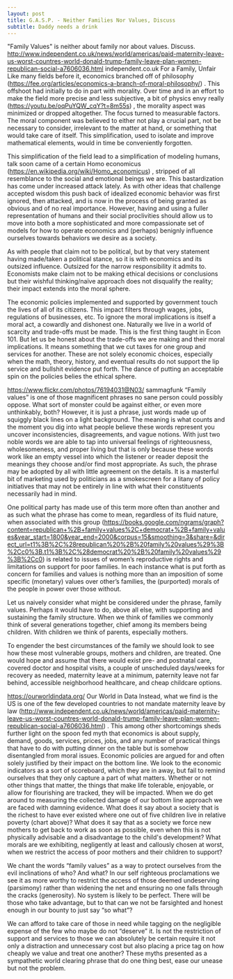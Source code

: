```yaml
---
layout: post
title: G.A.S.P. - Neither Families Nor Values, Discuss
subtitle: Daddy needs a drink
---
```



"Family Values" is neither about family nor about values. Discuss.
http://www.independent.co.uk/news/world/americas/paid-maternity-leave-us-worst-countres-world-donald-trump-family-leave-plan-women-republican-social-a7606036.html
independent.co.uk
For a Family, Unfair
Like many fields before it, economics branched off of philosophy (https://fee.org/articles/economics-a-branch-of-moral-philosophy/) . This offshoot had initially to do in part with morality. Over time and in an effort to make the field more precise and less subjective, a bit of physics envy really (https://youtu.be/oqPuYQW_cqY?t=8m55s) , the morality aspect was minimized or dropped altogether. The focus turned to measurable factors. The moral component was believed to either not play a crucial part, not be necessary to consider, irrelevant to the matter at hand, or something that would take care of itself. This simplification, used to isolate and improve mathematical elements, would in time be conveniently forgotten.

This simplification of the field lead to a simplification of modeling humans, talk soon came of a certain Homo economicus (https://en.wikipedia.org/wiki/Homo_economicus) , stripped of all resemblance to the social and emotional beings we are. This bastardization has come under increased attack lately. As with other ideas that challenge accepted wisdom this push back of idealized economic behavior was first ignored, then attacked, and is now in the process of being granted as obvious and of no real importance. However, having and using a fuller representation of humans and their social proclivities should allow us to move into both a more sophisticated and more compassionate set of models for how to operate economics and (perhaps) benignly influence ourselves towards behaviors we desire as a society.

As with people that claim not to be political, but by that very statement having made/taken a political stance, so it is with economics and its outsized influence. Outsized for the narrow responsibility it admits to. Economists make claim not to be making ethical decisions or conclusions but their wishful thinking/naïve approach does not disqualify the reality; their impact extends into the moral sphere.

The economic policies implemented and supported by government touch the lives of all of its citizens. This impact filters through wages, jobs, regulations of businesses, etc. To ignore the moral implications is itself a moral act, a cowardly and dishonest one. Naturally we live in a world of scarcity and trade-offs must be made. This is the first thing taught in Econ 101. But let us be honest about the trade-offs we are making and their moral implications. It means something that we cut taxes for one group and services for another. These are not solely economic choices, especially when the math, theory, history, and eventual results do not support the lip service and bullshit evidence put forth. The dance of putting an acceptable spin on the policies belies the ethical sphere.

https://www.flickr.com/photos/76194031@N03/
sammagfunk
“Family values” is one of those magnificent phrases no sane person could possibly oppose. What sort of monster could be against either, or even more unthinkably, both? However, it is just a phrase, just words made up of squiggly black lines on a light background. The meaning is what counts and the moment you dig into what people believe these words represent you uncover inconsistencies, disagreements, and vague notions. With just two noble words we are able to tap into universal feelings of righteousness, wholesomeness, and proper living but that is only because these words work like an empty vessel into which the listener or reader deposit the meanings they choose and/or find most appropriate. As such, the phrase may be adopted by all with little agreement on the details. It is a masterful bit of marketing used by politicians as a smokescreen for a litany of policy initiatives that may not be entirely in line with what their constituents necessarily had in mind.

One political party has made use of this term more often than another and as such what the phrase has come to mean, regardless of its fluid nature, when associated with this group (https://books.google.com/ngrams/graph?content=republican+%2B+family+values%2C+democrat+%2B+family+values&year_start=1800&year_end=2000&corpus=15&smoothing=3&share=&direct_url=t1%3B%2C%28republican%20%2B%20family%20values%29%3B%2Cc0%3B.t1%3B%2C%28democrat%20%2B%20family%20values%29%3B%2Cc0) is related to issues of women’s reproductive rights and limitations on support for poor families. In each instance what is put forth as concern for families and values is nothing more than an imposition of some specific (monetary) values over other’s families, the (purported) morals of the people in power over those without.

Let us naively consider what might be considered under the phrase, family values. Perhaps it would have to do, above all else, with supporting and sustaining the family structure. When we think of families we commonly think of several generations together, chief among its members being children. With children we think of parents, especially mothers.

To engender the best circumstances of the family we should look to see how these most vulnerable groups, mothers and children, are treated. One would hope and assume that there would exist pre- and postnatal care, covered doctor and hospital visits, a couple of unscheduled days/weeks for recovery as needed, maternity leave at a minimum, paternity leave not far behind, accessible neighborhood healthcare, and cheap childcare options.

https://ourworldindata.org/
Our World in Data
Instead, what we find is the US is one of the few developed countries to not mandate maternity leave by law (http://www.independent.co.uk/news/world/americas/paid-maternity-leave-us-worst-countres-world-donald-trump-family-leave-plan-women-republican-social-a7606036.html) . This among other shortcomings sheds further light on the spoon fed myth that economics is about supply, demand, goods, services, prices, jobs, and any number of practical things that have to do with putting dinner on the table but is somehow disentangled from moral issues. Economic policies are argued for and often solely justified by their impact on the bottom line. We look to the economic indicators as a sort of scoreboard, which they are in away, but fail to remind ourselves that they only capture a part of what matters. Whether or not other things that matter, the things that make life tolerable, enjoyable, or allow for flourishing are tracked, they will be impacted. When we do get around to measuring the collected
damage of our bottom line approach we are faced with damning evidence. What does it say about a society that is the richest to have ever existed where one out of five children live in relative poverty (chart above)? What does it say that as a society we force new mothers to get back to work as soon as possible, even when this is not physically advisable and a disadvantage to the child's development? What morals are we exhibiting, negligently at least and callously chosen at worst, when we restrict the access of poor mothers and their children to support?

We chant the words “family values” as a way to protect ourselves from the evil inclinations of who? And what? In our self righteous proclamations we see it as more worthy to restrict the access of those deemed undeserving (parsimony) rather than widening the net and ensuring no one falls through the cracks (generosity). No system is likely to be perfect. There will be those who take advantage, but to that can we not be farsighted and honest enough in our bounty to just say “so what”?

We can afford to take care of those in need while tagging on the negligible expense of the few who maybe do not “deserve” it. Is not the restriction of support and services to those we can absolutely be certain require it not only a distraction and unnecessary cost but also placing a price tag on how cheaply we value and treat one another? These myths presented as a sympathetic world clearing phrase that do one thing best, ease our unease but not the problem.
